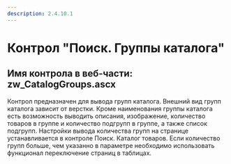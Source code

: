 ```yaml
---
description: 2.4.10.1
---
```


# Контрол "Поиск. Группы каталога"

## Имя контрола в веб-части: zw\_CatalogGroups.ascx

Контрол предназначен для вывода групп каталога. Внешний вид групп каталога зависит от верстки. Кроме наименования группы каталога есть возможность выводить описания, изображение, количество товаров в группе и количество подгрупп в группе, а также список подгрупп. Настройки вывода количества групп на странице устанавливается в контроле Поиск. Каталог товаров. Если количество групп больше, чем указанно в параметре необходимо использовать функционал переключение страниц в таблицах.

